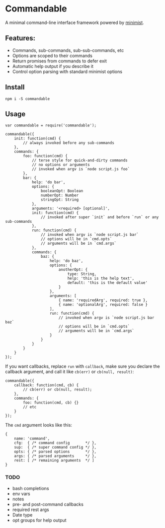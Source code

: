 # Commandable

A minimal command-line interface framework powered by
[minimist](https://github.com/substack/minimist).

## Features:

- Commands, sub-commands, sub-sub-commands, etc
- Options are scoped to their commands
- Return promises from commands to defer exit
- Automatic help output if you describe it
- Control option parsing with standard minimist options

## Install

```
npm i -S commandable
```

## Usage

```
var commandable = require('commandable');

commandable({
    init: function(cmd) {
        // always invoked before any sub-commands
    },
    commands: {
        foo: function(cmd) {
            // terse style for quick-and-dirty commands
            // no options or arguments
            // invoked when argv is `node script.js foo`
        },
        bar: {
            help: 'do bar',
            options: {
                booleanOpt: Boolean
                numberOpt: Number
                stringOpt: String
            },
            arguments: '<required> [optional]',
            init: function(cmd) {
                // invoked after super `init` and before `run` or any sub-commands
            },
            run: function(cmd) {
                // invoked when argv is `node script.js bar`
                // options will be in `cmd.opts`
                // arguments will be in `cmd.args`
            },
            commands: {
                baz: {
                    help: 'do baz',
                    options: {
                        anotherOpt: {
                            type: String,
                            help: 'this is the help text',
                            default: 'this is the default value'
                        }
                    },
                    arguments: [
                        { name: 'requiredArg', required: true },
                        { name: 'optionalArg', required: false }
                    ],
                    run: function(cmd) {
                        // invoked when argv is `node script.js bar baz`
                        // options will be in `cmd.opts`
                        // arguments will be in `cmd.args`
                    }
                }
            }
        }
    }
});
```

If you want callbacks, replace `run` with `callback`, make sure you declare the
callback argument, and call it like `cb(err)` or `cb(null, result)`:

```
commandable({
    callback: function(cmd, cb) {
        // cb(err) or cb(null, result);
    },
    commands: {
        foo: function(cmd, cb) {}
        // etc
    }
});
```

The `cmd` argument looks like this:

```
{
    name: 'command',
    cfg:  { /* command config       */ },
    sup:  { /* super command config */ },
    opts: { /* parsed options       */ },
    args: { /* parsed arguments     */ },
    rest: [ /* remaining arguments  */ ]
}
```

### TODO

- bash completions
- env vars
- notes
- pre- and post-command callbacks
- required rest args
- Date type
- opt groups for help output
